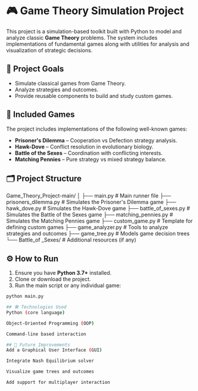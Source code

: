 # 🎮 Game Theory Simulation Project

This project is a simulation-based toolkit built with Python to model and analyze classic **Game Theory** problems. The system includes implementations of fundamental games along with utilities for analysis and visualization of strategic decisions.

## 📌 Project Goals

- Simulate classical games from Game Theory.
- Analyze strategies and outcomes.
- Provide reusable components to build and study custom games.

## 🧠 Included Games

The project includes implementations of the following well-known games:

- **Prisoner's Dilemma** – Cooperation vs Defection strategy analysis.
- **Hawk-Dove** – Conflict resolution in evolutionary biology.
- **Battle of the Sexes** – Coordination with conflicting interests.
- **Matching Pennies** – Pure strategy vs mixed strategy balance.

## 🗂️ Project Structure
Game_Theory_Project-main/
│
├── main.py # Main runner file
├── prisoners_dilemma.py # Simulates the Prisoner's Dilemma game
├── hawk_dove.py # Simulates the Hawk-Dove game
├── battle_of_sexes.py # Simulates the Battle of the Sexes game
├── matching_pennies.py # Simulates the Matching Pennies game
├── custom_game.py # Template for defining custom games
├── game_analyzer.py # Tools to analyze strategies and outcomes
├── game_tree.py # Models game decision trees
└── Battle_of _Sexes/ # Additional resources (if any)

## ⚙️ How to Run

1. Ensure you have **Python 3.7+** installed.
2. Clone or download the project.
3. Run the main script or any individual game:

```bash
python main.py

## 🛠️ Technologies Used
Python (core language)

Object-Oriented Programming (OOP)

Command-line based interaction

## 🚀 Future Improvements
Add a Graphical User Interface (GUI)

Integrate Nash Equilibrium solver

Visualize game trees and outcomes

Add support for multiplayer interaction

